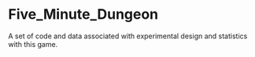 # Five_Minute_Dungeon
A set of code and data associated with experimental design and statistics with this game.
